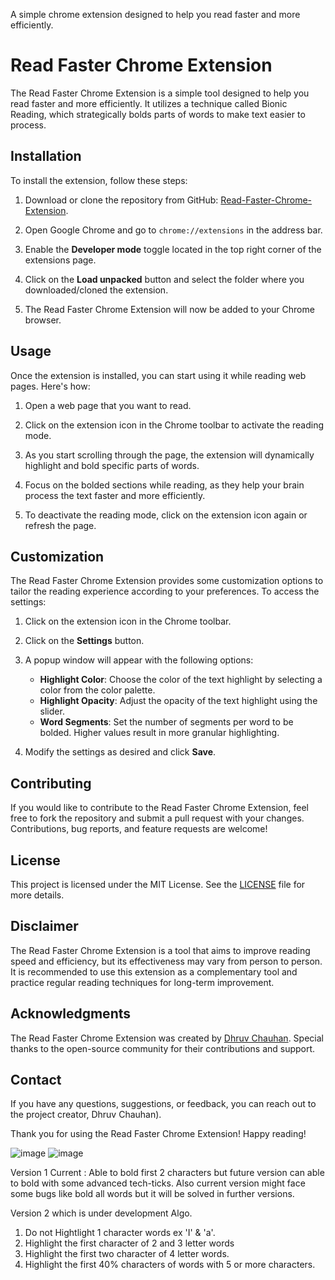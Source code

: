 A simple chrome extension designed to help you read faster and more efficiently.
# Read Faster Chrome Extension

The Read Faster Chrome Extension is a simple tool designed to help you read faster and more efficiently. It utilizes a technique called Bionic Reading, which strategically bolds parts of words to make text easier to process.

## Installation

To install the extension, follow these steps:

1. Download or clone the repository from GitHub: [Read-Faster-Chrome-Extension](https://github.com/dhruv2x/Read-Faster-Chrome-Extension).

2. Open Google Chrome and go to `chrome://extensions` in the address bar.

3. Enable the **Developer mode** toggle located in the top right corner of the extensions page.

4. Click on the **Load unpacked** button and select the folder where you downloaded/cloned the extension.

5. The Read Faster Chrome Extension will now be added to your Chrome browser.

## Usage

Once the extension is installed, you can start using it while reading web pages. Here's how:

1. Open a web page that you want to read.

2. Click on the extension icon in the Chrome toolbar to activate the reading mode.

3. As you start scrolling through the page, the extension will dynamically highlight and bold specific parts of words.

4. Focus on the bolded sections while reading, as they help your brain process the text faster and more efficiently.

5. To deactivate the reading mode, click on the extension icon again or refresh the page.

## Customization

The Read Faster Chrome Extension provides some customization options to tailor the reading experience according to your preferences. To access the settings:

1. Click on the extension icon in the Chrome toolbar.

2. Click on the **Settings** button.

3. A popup window will appear with the following options:

   - **Highlight Color**: Choose the color of the text highlight by selecting a color from the color palette.
   - **Highlight Opacity**: Adjust the opacity of the text highlight using the slider.
   - **Word Segments**: Set the number of segments per word to be bolded. Higher values result in more granular highlighting.

4. Modify the settings as desired and click **Save**.

## Contributing

If you would like to contribute to the Read Faster Chrome Extension, feel free to fork the repository and submit a pull request with your changes. Contributions, bug reports, and feature requests are welcome!

## License

This project is licensed under the MIT License. See the [LICENSE](https://github.com/dhruv2x/Read-Faster-Chrome-Extension/blob/main/LICENSE) file for more details.

## Disclaimer

The Read Faster Chrome Extension is a tool that aims to improve reading speed and efficiency, but its effectiveness may vary from person to person. It is recommended to use this extension as a complementary tool and practice regular reading techniques for long-term improvement.

## Acknowledgments

The Read Faster Chrome Extension was created by [Dhruv Chauhan](https://github.com/dhruv2x). Special thanks to the open-source community for their contributions and support.

## Contact

If you have any questions, suggestions, or feedback, you can reach out to the project creator, Dhruv Chauhan).

Thank you for using the Read Faster Chrome Extension! Happy reading!

![image](https://user-images.githubusercontent.com/84621641/232248905-1096d09b-2c71-470f-9528-8ff784043d56.png)
![image](https://user-images.githubusercontent.com/84621641/232249333-d2dd5db8-7e82-4a5c-ab76-7d9a45094b3b.png)

 
Version 1 Current : Able to bold first 2 characters but future version can able to bold with some advanced tech-ticks. Also current version might face some bugs like bold all words but it will be solved in further versions.

Version 2 which is under development
Algo. 
1. Do not Hightlight 1 character words ex 'I' & 'a'.
2. Highlight the first character of 2 and 3 letter words
3. Highlight the first two character of 4 letter words.
4. Highlight the first 40% characters of words with 5 or more characters. 
